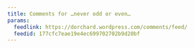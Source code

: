```yaml
---
title: Comments for …never odd or even…
params:
  feedlink: https://dorchard.wordpress.com/comments/feed/
  feedid: 177cfc7eae19e4ec699702702b9d20bf
---
```

